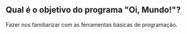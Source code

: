 ## Qual é o objetivo do programa "Oi, Mundo!"?

Fazer nos familiarizar com as ferramentas básicas de programação.
